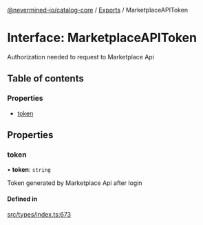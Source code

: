 [@nevermined-io/catalog-core](../README.md) / [Exports](../modules.md) / MarketplaceAPIToken

# Interface: MarketplaceAPIToken

Authorization needed to request to Marketplace Api

## Table of contents

### Properties

- [token](MarketplaceAPIToken.md#token)

## Properties

### token

• **token**: `string`

Token generated by Marketplace Api after login

#### Defined in

[src/types/index.ts:673](https://github.com/nevermined-io/components-catalog/blob/9dc93ea/lib/src/types/index.ts#L673)
